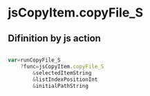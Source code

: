 # jsCopyItem.copyFile_S

## Difinition by js action

```js.js

var=runCopyFile_S
	?func=jsCopyItem.copyFile_S
		&selectedItemString
		&listIndexPositionInt
		&initialPathString
```


